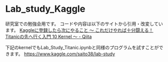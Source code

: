 # Lab_study_Kaggle
研究室での勉強会用です。
コードや内容は以下のサイトから引用・改変しています。
[Kaggleに登録したら次にやること ～ これだけやれば十分闘える！Titanicの先へ行く入門 10 Kernel ～ - Qiita](https://qiita.com/upura/items/3c10ff6fed4e7c3d70f0)

下記のkernelでもLab_Study_Titanic.ipynbと同様のプログラムを試すことができます。
https://www.kaggle.com/saito38/lab-study
